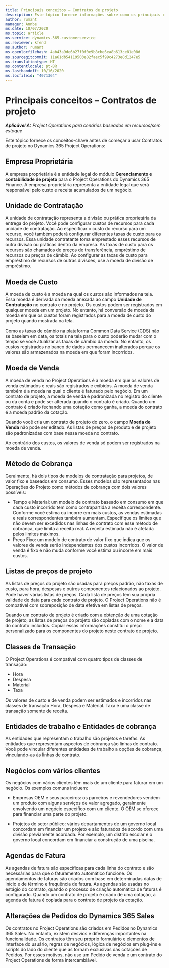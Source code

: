 ```yaml
---
title: Principais conceitos – Contratos de projeto
description: Este tópico fornece informações sobre como os principais conceitos de contratos de projeto no Project Operations.
author: rumant
manager: Annbe
ms.date: 10/07/2020
ms.topic: article
ms.service: dynamics-365-customerservice
ms.reviewer: kfend
ms.author: rumant
ms.openlocfilehash: 4ab43a9de6b27f0f0e9b8cbe6ea8b613ce81e08d
ms.sourcegitcommit: 11a61db54119503e82faec5f99c4273e8d1247e5
ms.translationtype: HT
ms.contentlocale: pt-BR
ms.lasthandoff: 10/16/2020
ms.locfileid: "4071364"
---
```

# <a name="key-concepts---project-contracts"></a>Principais conceitos – Contratos de projeto

_**Aplicável A:** Project Operations para cenários baseados em recursos/sem estoque_

Este tópico fornece os conceitos-chave antes de começar a usar Contratos de projeto no Dynamics 365 Project Operations:

## <a name="owning-company"></a>Empresa Proprietária

A empresa proprietária é a entidade legal do módulo **Gerenciamento e contabilidade de projeto** para o Project Operations do Dynamics 365 Finance. A empresa proprietária representa a entidade legal que será responsável pelo custo e receita acumulados de um negócio.

## <a name="contracting-unit"></a>Unidade de Contratação

A unidade de contratação representa a divisão ou prática proprietária da entrega do projeto. Você pode configurar custos de recursos para cada unidade de contratação. Ao especificar o custo do recurso para um recurso, você também poderá configurar diferentes taxas de custo para os recursos. Essa unidade contratante toma emprestado esses recursos de outra divisão ou práticas dentro da empresa. As taxas de custo para os recursos são chamados de preços de transferência, empréstimo de recursos ou preços de câmbio. Ao configurar as taxas de custo para empréstimo de recursos de outras divisões, use a moeda de divisão de empréstimo.

## <a name="cost-currency"></a>Moeda de Custo

A moeda de custo é a moeda na qual os custos são informados na tela. Essa moeda é derivada da moeda anexada ao campo **Unidade de Contratação** no contrato e no projeto. Os custos podem ser registrados em qualquer moeda em um projeto. No entanto, há conversão de moeda da moeda em que os custos foram registrados para a moeda de custo do projeto quando mostrada na tela.

Como as taxas de câmbio na plataforma Common Data Service (CDS) não se baseiam em data, os totais na tela para o custo poderão mudar com o tempo se você atualizar as taxas de câmbio da moeda. No entanto, os custos registrados no banco de dados permanecem inalterados porque os valores são armazenados na moeda em que foram incorridos.

## <a name="sales-currency"></a>Moeda de Venda

A moeda de venda no Project Operations é a moeda em que os valores de venda estimados e reais são registrados e exibidos. A moeda de venda também é a moeda na qual o cliente é faturado pelo negócio. Em um contrato de projeto, a moeda de venda é padronizada no registro do cliente ou da conta e pode ser alterada quando o contrato é criado. Quando um contrato é criado fechando uma cotação como ganha, a moeda do contrato é a moeda padrão da cotação.

Quando você cria um contrato de projeto do zero, o campo **Moeda de Venda** não pode ser editado. As listas de preços de produto e de projeto são padronizadas com base nessa moeda no contrato.

Ao contrário dos custos, os valores de venda só podem ser registrados na moeda de venda.

## <a name="billing-method"></a>Método de Cobrança

Geralmente, há dois tipos de modelos de contratação para projetos, de valor fixo e baseados em consumo. Esses modelos são representados nas Operações do Projeto como métodos de cobrança com dois valores possíveis:

- Tempo e Material: um modelo de contrato baseado em consumo em que cada custo incorrido tem como contrapartida a receita correspondente. Conforme você estima ou incorre em mais custos, as vendas estimadas e reais correspondentes também aumentam. Especifique os limites que não devem ser excedidos nas linhas de contrato com esse método de cobrança, que limita a receita real. A receita estimada não é afetada pelos limites máximos.
- Preço Fixo: um modelo de contrato de valor fixo que indica que os valores de venda serão independentes dos custos incorridos. O valor de venda é fixo e não muda conforme você estima ou incorre em mais custos.

## <a name="project-price-lists"></a>Listas de preços de projeto

As listas de preços do projeto são usadas para preços padrão, não taxas de custo, para hora, despesas e outros componentes relacionados ao projeto. Pode haver várias listas de preços. Cada lista de preços tem sua própria validade de data para cada contrato de projeto. O Project Operations não é compatível com sobreposição de data efetiva em listas de preços.

Quando um contrato de projeto é criado com a obtenção de uma cotação de projeto, as listas de preços do projeto são copiadas com o nome e a data do contrato incluídos. Copiar essas informações constitui o preço personalizado para os componentes do projeto neste contrato de projeto.

## <a name="transaction-classes"></a>Classes de Transação

O Project Operations é compatível com quatro tipos de classes de transação:

- Hora
- Despesa
- Material
- Taxa

Os valores de custo e de venda podem ser estimados e incorridos nas classes de transação Hora, Despesa e Material. Taxa é uma classe de transação somente de receita.

## <a name="work-entities-and-billing-entities"></a>Entidades de trabalho e Entidades de cobrança

As entidades que representam o trabalho são projetos e tarefas. As entidades que representam aspectos de cobrança são linhas de contrato. Você pode vincular diferentes entidades de trabalho a opções de cobrança, vinculando-as às linhas de contrato.

## <a name="multi-customer-deals"></a>Negócios com vários clientes

Os negócios com vários clientes têm mais de um cliente para faturar em um negócio. Os exemplos comuns incluem:

- Empresas OEM e seus parceiros: os parceiros e revendedores vendem um produto com alguns serviços de valor agregado, geralmente envolvendo um negócio específico com um cliente. O OEM se oferece para financiar uma parte do projeto. 

- Projetos do setor público: vários departamentos de um governo local concordam em financiar um projeto e são faturados de acordo com uma divisão previamente acordada. Por exemplo, um distrito escolar e o governo local concordam em financiar a construção de uma piscina.

## <a name="invoice-schedules"></a>Agendas de Fatura

As agendas de fatura são específicas para cada linha do contrato e são necessárias para que o faturamento automático funcione. Os agendamentos de faturas são criados com base em determinadas datas de início e de término e frequência de fatura. As agendas são usadas no estágio do contrato, quando o processo de criação automática de faturas é configurado. Quando um contrato de projeto é criado de uma cotação, a agenda de fatura é copiada para o contrato de projeto da cotação.

## <a name="changes-from-dynamics-365-sales-orders"></a>Alterações de Pedidos do Dynamics 365 Sales

Os contratos no Project Operations são criados em Pedidos no Dynamics 365 Sales. No entanto, existem desvios e diferenças importantes na funcionalidade. Os contratos têm seu próprio formulário e elementos de interface do usuário, regras de negócios, lógica de negócios em plug-ins e scripts do lado do cliente que as tornam exclusivas das cotações de Pedidos. Por esses motivos, não use um Pedido de venda e um contrato do Project Operations de forma intercambiável.
